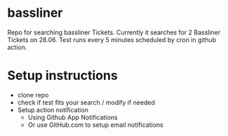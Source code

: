 # bassliner 
Repo for searching bassliner Tickets. Currently it searches for 2 Bassliner Tickets on 28.06. Test runs every 5 minutes scheduled by cron in github action.

# Setup instructions 
- clone repo
- check if test fits your search / modify if needed
- Setup action notification
  - Using Github App Notifications
  - Or use GitHub.com to setup email notifications 
